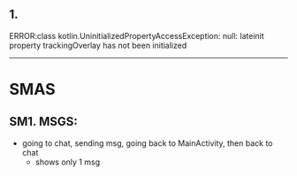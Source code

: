 ## 1.
ERROR:class kotlin.UninitializedPropertyAccessException: null: lateinit property trackingOverlay has
not been initialized

---
# SMAS

## SM1. MSGS:
- going to chat, sending msg, going back to MainActivity, then back to chat
  - shows only 1 msg
